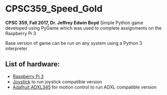 # CPSC359_Speed_Gold
**CPSC 359, Fall 2017, Dr. Jeffrey Edwin Boyd**
Simple Python game developed using PyGame which was used to complete assignments on the Raspberry Pi 3

Base version of game can be run on any system using a Python 3 interpreter

## List of hardware:
* [Raspberry Pi 3](https://www.raspberrypi.org/products/raspberry-pi-3-model-b/)
* [Joystick](https://www.adafruit.com/product/512) to run joystick compatible version
* [Adafruit ADXL345](https://www.adafruit.com/product/1231) for motion control to run ADXL compatible version 
